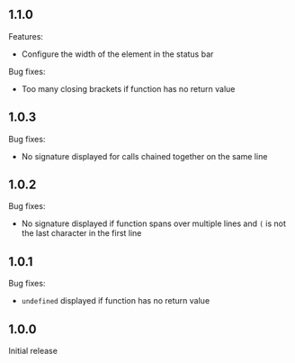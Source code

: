 ## 1.1.0

Features:
* Configure the width of the element in the status bar

Bug fixes:
* Too many closing brackets if function has no return value

## 1.0.3

Bug fixes:
* No signature displayed for calls chained together on the same line

## 1.0.2

Bug fixes:
* No signature displayed if function spans over multiple lines and `(` is not the last character in the first line

## 1.0.1

Bug fixes:
* `undefined` displayed if function has no return value

## 1.0.0

Initial release

